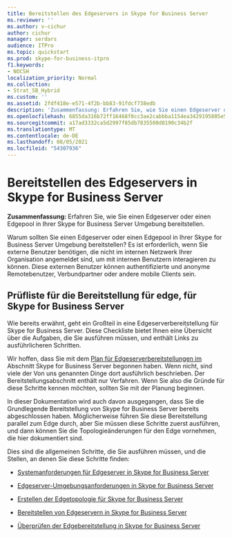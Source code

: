 ```yaml
---
title: Bereitstellen des Edgeservers in Skype for Business Server
ms.reviewer: ''
ms.author: v-cichur
author: cichur
manager: serdars
audience: ITPro
ms.topic: quickstart
ms.prod: skype-for-business-itpro
f1.keywords:
- NOCSH
localization_priority: Normal
ms.collection:
- Strat_SB_Hybrid
ms.custom: ''
ms.assetid: 2fdf418e-e571-4f2b-bb83-91fdcf738edb
description: 'Zusammenfassung: Erfahren Sie, wie Sie einen Edgeserver oder einen Edgepool in Ihrer Skype for Business Server Umgebung bereitstellen.'
ms.openlocfilehash: 6855da316b72ff16468f0cc3ae2cabbba1154ea3429195805e5e871a700f5b0f
ms.sourcegitcommit: a17ad3332ca5d2997f85db7835500d8190c34b2f
ms.translationtype: MT
ms.contentlocale: de-DE
ms.lasthandoff: 08/05/2021
ms.locfileid: "54307936"
---
```

# <a name="deploy-edge-server-in-skype-for-business-server"></a>Bereitstellen des Edgeservers in Skype for Business Server
 
**Zusammenfassung:** Erfahren Sie, wie Sie einen Edgeserver oder einen Edgepool in Ihrer Skype for Business Server Umgebung bereitstellen.
  
Warum sollten Sie einen Edgeserver oder einen Edgepool in Ihrer Skype for Business Server Umgebung bereitstellen? Es ist erforderlich, wenn Sie externe Benutzer benötigen, die nicht im internen Netzwerk Ihrer Organisation angemeldet sind, um mit internen Benutzern interagieren zu können. Diese externen Benutzer können authentifizierte und anonyme Remotebenutzer, Verbundpartner oder andere mobile Clients sein.
  
## <a name="deployment-checklist-for-the-edge-for-skype-for-business-server"></a>Prüfliste für die Bereitstellung für edge, für Skype for Business Server

Wie bereits erwähnt, geht ein Großteil in eine Edgeserverbereitstellung für Skype for Business Server. Diese Checkliste bietet Ihnen eine Übersicht über die Aufgaben, die Sie ausführen müssen, und enthält Links zu ausführlicheren Schritten.
  
Wir hoffen, dass Sie mit dem [Plan für Edgeserverbereitstellungen im](../../plan-your-deployment/edge-server-deployments/edge-server-deployments.md) Abschnitt Skype for Business Server begonnen haben. Wenn nicht, sind viele der Von uns genannten Dinge dort ausführlich beschrieben. Der Bereitstellungsabschnitt enthält nur Verfahren. Wenn Sie also die Gründe für diese Schritte kennen möchten, sollten Sie mit der Planung beginnen.
  
In dieser Dokumentation wird auch davon ausgegangen, dass Sie die Grundlegende Bereitstellung von Skype for Business Server bereits abgeschlossen haben. Möglicherweise führen Sie diese Bereitstellung parallel zum Edge durch, aber Sie müssen diese Schritte zuerst ausführen, und dann können Sie die Topologieänderungen für den Edge vornehmen, die hier dokumentiert sind.
  
Dies sind die allgemeinen Schritte, die Sie ausführen müssen, und die Stellen, an denen Sie diese Schritte finden:
  
- [Systemanforderungen für Edgeserver in Skype for Business Server](../../plan-your-deployment/edge-server-deployments/system-requirements.md)
    
- [Edgeserver-Umgebungsanforderungen in Skype for Business Server](../../plan-your-deployment/edge-server-deployments/edge-environmental-requirements.md)
    
- [Erstellen der Edgetopologie für Skype for Business Server](create-your-edge-topology.md)
    
- [Bereitstellen von Edgeservern in Skype for Business Server](deploy-edge-servers.md)
    
- [Überprüfen der Edgebereitstellung in Skype for Business Server](validate-edge-deployment.md)
    

